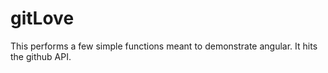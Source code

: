 # gitLove
This performs a few simple functions meant to demonstrate angular.  It hits the github API.